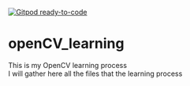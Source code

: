 [![Gitpod ready-to-code](https://img.shields.io/badge/Gitpod-ready--to--code-blue?logo=gitpod)](https://gitpod.io/#https://github.com/nmiz1987/openCV_learning)

# openCV_learning

This is my OpenCV learning process <br/>
I will gather here all the files that the learning process
